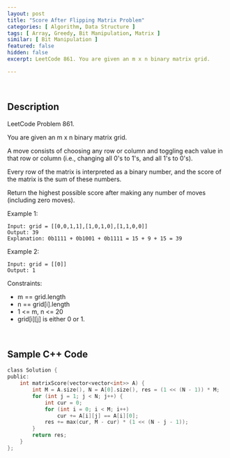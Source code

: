 ```yaml
---
layout: post
title: "Score After Flipping Matrix Problem"
categories: [ Algorithm, Data Structure ]
tags: [ Array, Greedy, Bit Manipulation, Matrix ]
similar: [ Bit Manipulation ]
featured: false
hidden: false
excerpt: LeetCode 861. You are given an m x n binary matrix grid.

---
```


<br />

## Description

LeetCode Problem 861.

You are given an m x n binary matrix grid.

A move consists of choosing any row or column and toggling each value in that row or column (i.e., changing all 0's to 1's, and all 1's to 0's).

Every row of the matrix is interpreted as a binary number, and the score of the matrix is the sum of these numbers.

Return the highest possible score after making any number of moves (including zero moves).

Example 1: 
```
Input: grid = [[0,0,1,1],[1,0,1,0],[1,1,0,0]]
Output: 39
Explanation: 0b1111 + 0b1001 + 0b1111 = 15 + 9 + 15 = 39
```

Example 2:
```
Input: grid = [[0]]
Output: 1
```

Constraints:
* m == grid.length
* n == grid[i].length
* 1 <= m, n <= 20
* grid[i][j] is either 0 or 1.

<br />

## Sample C++ Code


```c
class Solution {
public:
    int matrixScore(vector<vector<int>> A) {
        int M = A.size(), N = A[0].size(), res = (1 << (N - 1)) * M;
        for (int j = 1; j < N; j++) {
            int cur = 0;
            for (int i = 0; i < M; i++) 
                cur += A[i][j] == A[i][0];
            res += max(cur, M - cur) * (1 << (N - j - 1));
        }
        return res;
    }
};
```


